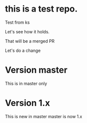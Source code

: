 # this is a test repo. 

Test from ks

Let's see how it holds. 

That will be a merged PR

Let's do a change

# Version master

This is in master only

# Version 1.x

This is new in master
master is now 1.x

